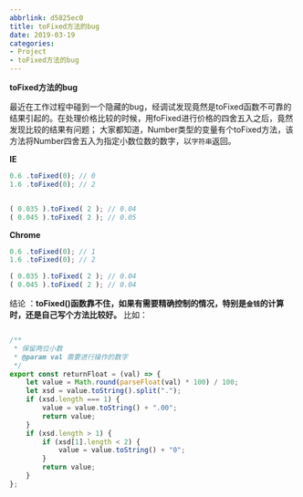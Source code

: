 ```yaml
---
abbrlink: d5825ec0
title: toFixed方法的bug
date: 2019-03-19
categories: 
- Project
- toFixed方法的bug
---
```


<strong class='old-blog'>toFixed方法的bug</strong>

最近在工作过程中碰到一个隐藏的bug，经调试发现竟然是toFixed函数不可靠的结果引起的。在处理价格比较的时候，用foFixed进行价格的四舍五入之后，竟然发现比较的结果有问题；
大家都知道，Number类型的变量有个toFixed方法，该方法将Number四舍五入为指定小数位数的数字，以`字符串`返回。

**IE**

```javascript
0.6 .toFixed(0); // 0
1.6 .toFixed(0); // 2


( 0.035 ).toFixed( 2 ); // 0.04
( 0.045 ).toFixed( 2 ); // 0.05
```

**Chrome**

```javascript
0.6 .toFixed(0); // 1
1.6 .toFixed(0); // 2

( 0.035 ).toFixed( 2 ); // 0.04
( 0.045 ).toFixed( 2 ); // 0.04
```

结论 ：**toFixed()函数靠不住，如果有需要精确控制的情况，特别是`金钱`的计算时，还是自己写个方法比较好。** 比如：

```javascript

/**
 * 保留两位小数
 * @param val 需要进行操作的数字
 */
export const returnFloat = (val) => {
    let value = Math.round(parseFloat(val) * 100) / 100;
    let xsd = value.toString().split(".");
    if (xsd.length === 1) {
        value = value.toString() + ".00";
        return value;
    }
    if (xsd.length > 1) {
        if (xsd[1].length < 2) {
            value = value.toString() + "0";
        }
        return value;
    }
};
```
